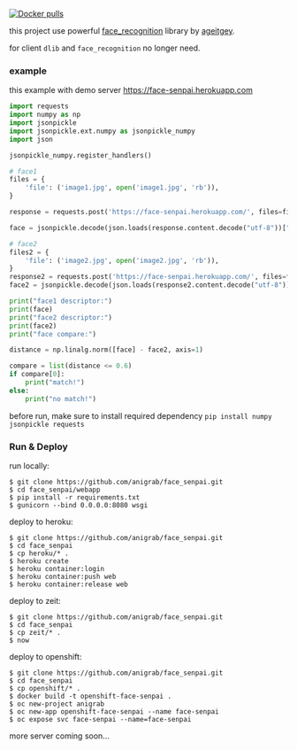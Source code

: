 [![Docker pulls](https://img.shields.io/docker/pulls/cumi/face_recognition.svg )](https://hub.docker.com/r/cumi/face_recognition)

this project use powerful [face_recognition](https://github.com/ageitgey/face_recognition) library by [ageitgey](https://github.com/ageitgey).

for client  `dlib`  and  `face_recognition`  no longer need.

### example

this example with demo server https://face-senpai.herokuapp.com

``` python
import requests
import numpy as np
import jsonpickle
import jsonpickle.ext.numpy as jsonpickle_numpy
import json

jsonpickle_numpy.register_handlers()

# face1
files = {
    'file': ('image1.jpg', open('image1.jpg', 'rb')),
}

response = requests.post('https://face-senpai.herokuapp.com/', files=files)

face = jsonpickle.decode(json.loads(response.content.decode("utf-8"))["msg"])

# face2
files2 = {
    'file': ('image2.jpg', open('image2.jpg', 'rb')),
}
response2 = requests.post('https://face-senpai.herokuapp.com/', files=files2)
face2 = jsonpickle.decode(json.loads(response2.content.decode("utf-8"))["msg"])

print("face1 descriptor:")
print(face)
print("face2 descriptor:")
print(face2)
print("face compare:")

distance = np.linalg.norm([face] - face2, axis=1)

compare = list(distance <= 0.6)
if compare[0]:
    print("match!")
else:
    print("no match!")
```
before run, make sure to install required dependency `pip install numpy jsonpickle requests` 

### Run & Deploy

run locally:
```
$ git clone https://github.com/anigrab/face_senpai.git
$ cd face_senpai/webapp
$ pip install -r requirements.txt
$ gunicorn --bind 0.0.0.0:8080 wsgi
```
deploy to heroku:
```
$ git clone https://github.com/anigrab/face_senpai.git
$ cd face_senpai
$ cp heroku/* .
$ heroku create
$ heroku container:login
$ heroku container:push web
$ heroku container:release web
```
deploy to zeit:
```
$ git clone https://github.com/anigrab/face_senpai.git
$ cd face_senpai
$ cp zeit/* .
$ now
```
deploy to openshift:
```
$ git clone https://github.com/anigrab/face_senpai.git
$ cd face_senpai
$ cp openshift/* .
$ docker build -t openshift-face-senpai .
$ oc new-project anigrab
$ oc new-app openshift-face-senpai --name face-senpai
$ oc expose svc face-senpai --name=face-senpai
```
more server coming soon...